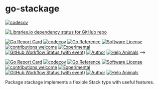 # go-stackage

<!--
<!-- PRODUCTION -->
[![codecov](https://codecov.io/gh/JesseCoretta/go-stackage/graph/badge.svg?token=RLW4DHLKQP)](https://codecov.io/gh/JesseCoretta/go-stackage)

[![Libraries.io dependency status for GitHub repo](https://img.shields.io/librariesio/github.com/JesseCoretta/go-stackage)](https://github.com/JesseCoretta/go-stackage)

<!-- DEV -->
[![Go Report Card](https://goreportcard.com/badge/github.com/JesseCoretta/go-stackage)](https://goreportcard.com/report/github.com/JesseCoretta/go-stackage) [![codecov](https://codecov.io/gh/JesseCoretta/go-stackage/branch/v1-dev/graph/badge.svg?token=RLW4DHLKQP)](https://codecov.io/gh/JesseCoretta/go-stackage/tree/v1-dev/) [![Go Reference](https://pkg.go.dev/badge/github.com/JesseCoretta/go-stackage.svg)](https://pkg.go.dev/github.com/JesseCoretta/go-stackage) [![Software License](https://img.shields.io/badge/license-MIT-brightgreen.svg?style=flat)](https://github.com/JesseCoretta/go-stackage/blob/main/LICENSE) [![contributions welcome](https://img.shields.io/badge/contributions-welcome-brightgreen.svg?style=flat)](https://github.com/JesseCoretta/go-stackage/issues) [![Experimental](https://img.shields.io/badge/experimental-blue?logoColor=blue&label=%F0%9F%A7%AA%20%F0%9F%94%AC&labelColor=blue&color=gray)](https://github.com/JesseCoretta/JesseCoretta/blob/main/EXPERIMENTAL.md) [![GitHub Workflow Status (with event)](https://img.shields.io/github/actions/workflow/status/jessecoretta/go-aci/go.yml?event=push)](https://github.com/JesseCoretta/go-stackage/actions/workflows/go.yml)
 [![Author](https://img.shields.io/badge/author-Jesse_Coretta-darkred?label=%F0%9F%94%BA&labelColor=indigo&color=maroon)](https://www.linkedin.com/in/jessecoretta/) [![Help Animals](https://img.shields.io/badge/donations-yellow?label=%F0%9F%98%BA&labelColor=Yellow)](https://github.com/JesseCoretta/JesseCoretta/blob/main/DONATIONS.md)
 -->

[![Go Report Card](https://goreportcard.com/badge/github.com/JesseCoretta/go-stackage)](https://goreportcard.com/report/github.com/JesseCoretta/go-stackage) [![codecov](https://codecov.io/gh/JesseCoretta/go-stackage/branch/v1-dev/graph/badge.svg?token=RLW4DHLKQP)](https://codecov.io/gh/JesseCoretta/go-stackage/tree/v1-dev/) [![Go Reference](https://pkg.go.dev/badge/github.com/JesseCoretta/go-stackage.svg)](https://pkg.go.dev/github.com/JesseCoretta/go-stackage) [![Software License](https://img.shields.io/badge/license-MIT-brightgreen.svg?style=flat)](https://github.com/JesseCoretta/go-stackage/blob/main/LICENSE) [![contributions welcome](https://img.shields.io/badge/contributions-welcome-brightgreen.svg?style=flat)](https://github.com/JesseCoretta/go-stackage/issues) [![Experimental](https://img.shields.io/badge/experimental-blue?logoColor=blue&label=%F0%9F%A7%AA%20%F0%9F%94%AC&labelColor=blue&color=gray)](https://github.com/JesseCoretta/JesseCoretta/blob/main/EXPERIMENTAL.md) [![GitHub Workflow Status (with event)](https://img.shields.io/github/actions/workflow/status/jessecoretta/go-aci/go.yml?event=push)](https://github.com/JesseCoretta/go-stackage/actions/workflows/go.yml) 
 [![Author](https://img.shields.io/badge/author-Jesse_Coretta-darkred?label=%F0%9F%94%BA&labelColor=indigo&color=maroon)](https://www.linkedin.com/in/jessecoretta/) [![Help Animals](https://img.shields.io/badge/donations-yellow?label=%F0%9F%98%BA&labelColor=Yellow)](https://github.com/JesseCoretta/JesseCoretta/blob/main/DONATIONS.md)

Package stackage implements a flexible Stack type with useful features.
